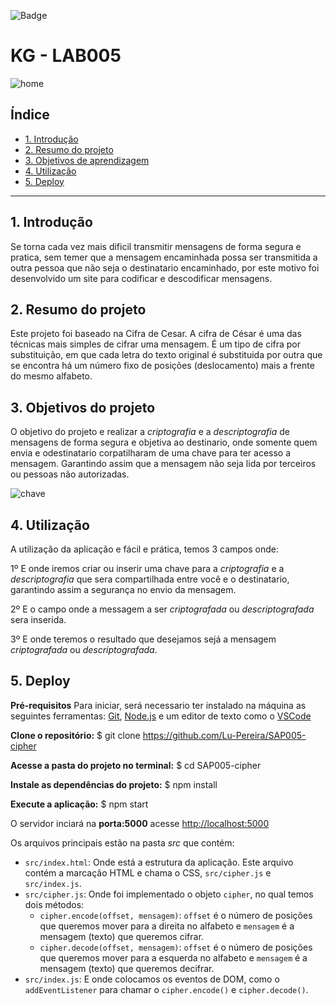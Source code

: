 ![Badge](https://img.shields.io/badge/npm-6.14.5-%237159c1?style=for-the-badge&logo=ghost)

# KG - LAB005

![home](https://user-images.githubusercontent.com/37550557/98432802-b183e780-20a0-11eb-82ed-0cb77b6249a4.JPG)

## Índice

* [1. Introdução](#1-Introdução)
* [2. Resumo do projeto](#2-resumo-do-projeto)
* [3. Objetivos de aprendizagem](#3-objetivos-de-aprendizagem)
* [4. Utilização](#4-Utilização)
* [5. Deploy](#5-Deploy)

***

## 1. Introdução

Se torna cada vez mais dificil transmitir mensagens de forma segura e pratica, sem temer que a mensagem encaminhada possa ser transmitida a outra pessoa que não seja o destinatario encaminhado, por este motivo foi desenvolvido um site para codificar e descodificar mensagens.

## 2. Resumo do projeto

Este projeto foi baseado na Cifra de Cesar. A cifra de César é uma das 
técnicas mais simples de cifrar uma mensagem. É um
tipo de cifra por substituição, em que cada letra do texto original é
substituida por outra que se encontra há um número fixo de posições
(deslocamento) mais a frente do mesmo alfabeto.

## 3. Objetivos do projeto

O objetivo do projeto e realizar a _criptografia_ e a _descriptografia_ de mensagens  de forma segura e objetiva ao destinario, onde somente quem envia e odestinatario corpatilharam de uma chave para ter acesso a mensagem. Garantindo assim que a mensagem não seja lida por terceiros ou pessoas não autorizadas.

![chave](https://user-images.githubusercontent.com/37550557/98432827-e8f29400-20a0-11eb-8dd2-5e3762d7383a.JPG)


## 4. Utilização

A utilização da aplicação e fácil e prática, temos 3 campos onde:

1º E onde iremos criar ou inserir uma chave para a  _criptografia_ e a _descriptografia_ que sera compartilhada entre você e o destinatario, garantindo assim a segurança no envio da mensagem.

2º E o campo onde a messagem a ser  _criptografada_ ou _descriptografada_ sera inserida.

3º E onde teremos o resultado que desejamos sejá a mensagem  _criptografada_ ou _descriptografada_.

## 5. Deploy

**Pré-requisitos**
Para iniciar, será necessario ter instalado na máquina as seguintes ferramentas:
[Git](https://git-scm.com), [Node.js](https://nodejs.org/en/) e um editor de texto como o [VSCode](https://code.visualstudio.com/)

**Clone o repositório:**
$ git clone <https://github.com/Lu-Pereira/SAP005-cipher>

**Acesse a pasta do projeto no terminal:**
$ cd SAP005-cipher

**Instale as dependências do projeto:**
$ npm install

**Execute a aplicação:**
$ npm start

O servidor inciará na **porta:5000**
acesse <http://localhost:5000>

Os arquivos principais estão na pasta _src_ que contém:
* `src/index.html`: Onde está a estrutura da aplicação. Este arquivo
  contém a marcação HTML e chama o CSS, `src/cipher.js` e `src/index.js`.
* `src/cipher.js`: Onde foi implementado o objeto `cipher`, no qual temos dois métodos:
  - `cipher.encode(offset, mensagem)`: `offset` é o número de posições que
      queremos mover para a direita no alfabeto e `mensagem` é a mensagem (texto)
      que queremos cifrar.
  - `cipher.decode(offset, mensagem)`: `offset` é o número de posições que
      queremos mover para a esquerda no alfabeto e `mensagem` é a mensagem (texto)
      que queremos decifrar.
* `src/index.js`: E onde colocamos os eventos de DOM, como o `addEventListener` para chamar o
  `cipher.encode()` e `cipher.decode()`.
